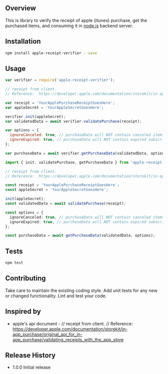 ## Overview

This is library to verify the receipt of apple (itunes) purchase, get the purchased items, and consuming it in [node.js][node] backend server.

## Installation

```bash
npm install apple-receipt-verifier --save
```

## Usage

```js
var verifier = require('apple-receipt-verifier');

// receipt from client.
// Reference:  https://developer.apple.com/documentation/storekit/in-app_purchase/original_api_for_in-app_purchase/validating_receipts_with_the_app_store

var receipt = 'YourApplePurchaseReceiptGoesHere';
var appleSecret = 'YourAppleSecretGoesHere';

verifier.init(appleSecret);
var validatedData = await verifier.validatePurchase(receipt);

var options = {
  ignoreCanceled: true, // purchaseData will NOT contain canceled items
  ignoreExpired: true, // purchaseData will NOT contain expired subscription items
};

var purchaseData = await verifier.getPurchaseData(validatedData, options);
```

```ts
import { init, validatePurchase, getPurchaseData } from 'apple-receipt-verifier';

// receipt from client.
// Reference:  https://developer.apple.com/documentation/storekit/in-app_purchase/original_api_for_in-app_purchase/validating_receipts_with_the_app_store

const receipt = 'YourApplePurchaseReceiptGoesHere';
const appleSecret = 'YourAppleSecretGoesHere';

init(appleSecret);
const validatedData = await validatePurchase(receipt);

const options = {
  ignoreCanceled: true, // purchaseData will NOT contain canceled items
  ignoreExpired: true, // purchaseData will NOT contain expired subscription items
};

const purchaseData = await getPurchaseData(validatedData, options);
```

## Tests

```bash
npm test
```

## Contributing

Take care to maintain the existing coding style.
Add unit tests for any new or changed functionality. Lint and test your code.

## Inspired by

- apple's api document - // receipt from client.
  // Reference: https://developer.apple.com/documentation/storekit/in-app_purchase/original_api_for_in-app_purchase/validating_receipts_with_the_app_store

## Release History

- 1.0.0 Initial release

[node]: http://nodejs.org/
